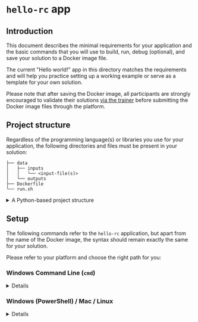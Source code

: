 # `hello-rc` app
## Introduction
This document describes the minimal requirements for your application and the basic commands that you will use to build, run, debug (optional), and save your solution to a Docker image file.

The current "Hello world!" app in this directory matches the requirements and will help you practice setting up a working example or serve as a template for your own solution.

Please note that after saving the Docker image, all participants are strongly encouraged to validate their solutions [via the trainer](../../README.md) before submitting the Docker image files through the platform.

## Project structure
Regardless of the programming language(s) or libraries you use for your application, the following directories and files must be present in your solution:
```
├── data
│   ├── inputs
│   │   └── <input-file(s)>
│   └── outputs
├── Dockerfile
└── run.sh
```

<details>
<summary>A Python-based project structure</summary>

```
├── data
│   ├── inputs
│   │   └── <input-file(s)>
│   └── outputs
├── src
│   └── main.py
├── .dockerignore
├── Dockerfile
├── requirements.txt
└── run.sh
```
</details>

## Setup
The following commands refer to the `hello-rc` application, but apart from the name of the Docker image, the syntax should remain exactly the same for your solution.

Please refer to your platform and choose the right path for you:
### Windows Command Line (`cmd`)
<details>
<summary>Details</summary>

#### Build
```sh
docker build -t hello-rc .
```

#### Run
```sh
docker run --rm ^
  -v "%cd%\data\inputs":/home/app/data/inputs:ro ^
  -v "%cd%\data\outputs":/home/app/data/outputs ^
  hello-rc
```

#### Debug (optional)
If there are any issues with your setup or if you want to debug your application inside the container, you can run the following command to enable an interactive shell at runtime:
```sh
docker run --rm --entrypoint="" ^
  -v "%cd%\data\inputs":/home/app/data/inputs:ro ^
  -v "%cd%\data\outputs":/home/app/data/outputs ^
  hello-rc
```  
> The default `ENTRYPOINT` has been intentionally overridden by an empty value to prevent the automatic execution of the `run.sh` script.

#### Save
Once you have a valid solution, you can save your Docker image to the standard location that will be fetched by the trainer:
```sh
docker save --output ..\..\solutions\hello-rc.tar hello-rc
```
<!-- Although `tar` files are completely valid for submissions, you can follow [these instructions](https://stackoverflow.com/a/36733177) if you want to use the `gzip` compression utility. Then you can run the following alternative command:
```sh
docker save hello-rc | gzip > ..\..\solutions\hello-rc.tar.gz # review
``` -->
</details>

### Windows (PowerShell) / Mac / Linux
<details>
<summary>Details</summary>

#### Build
```sh
docker build -t hello-rc .
```

#### Run
```sh
docker run --rm \
  -v "$(pwd)"/data/inputs:/home/app/data/inputs:ro \
  -v "$(pwd)"/data/outputs:/home/app/data/outputs \
  hello-rc
```

#### Debug (optional)
If there are any issues with your setup or if you want to debug your application inside the container, you can run the following command to enable an interactive shell at runtime:
```sh
docker run --rm --entrypoint="" \
  -v "$(pwd)"/data/inputs:/home/app/data/inputs:ro \
  -v "$(pwd)"/data/outputs:/home/app/data/outputs \
  -it hello-rc sh
```
> The default `ENTRYPOINT` has been intentionally overridden by an empty value to prevent the automatic execution of the `run.sh` script.

#### Save
Once you have a valid solution, you can save your Docker image to the standard location that will be fetched by the trainer:
```sh
docker save --output ../../solutions/hello-rc.tar.gz hello-rc
```

Alternatively, you can use the `gzip` compression utility to get a better compression ratio:
```sh
docker save hello-rc | gzip > ../../solutions/hello-rc.tar.gz
```
</details>
